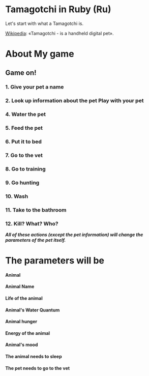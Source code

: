 **Tamagotchi in Ruby (Ru)**
=========================
Let's start with what a Tamagotchi is.

[Wikipedia](https://en.wikipedia.org/wiki/Tamagotchi): «Tamagotchi - is a handheld digital pet».

About My game
=========================
## Game on!
###     1. Give your pet a name
###     2. Look up information about the pet Play with your pet
###     4. Water the pet
###     5. Feed the pet
###     6. Put it to bed
###     7. Go to the vet
###     8. Go to training
###     9. Go hunting
###     10. Wash
###     11. Take to the bathroom
###     12. Kill? What? Who?


***All of these actions (except the pet information) will change the parameters of the pet itself.***

The parameters will be
========================
#### Animal
#### Animal Name
#### Life of the animal
#### Animal's Water Quantum
#### Animal hunger
#### Energy of the animal
#### Animal's mood
#### The animal needs to sleep
#### The pet needs to go to the vet

